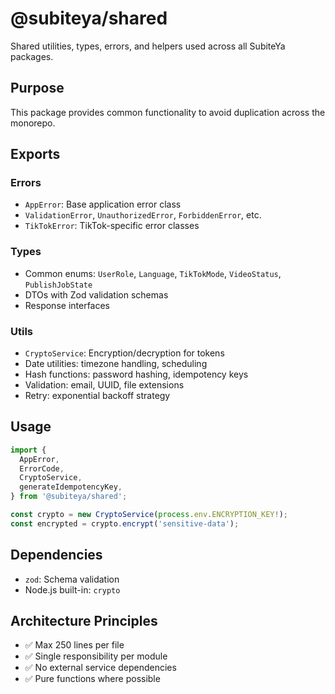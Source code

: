 # @subiteya/shared

Shared utilities, types, errors, and helpers used across all SubiteYa packages.

## Purpose

This package provides common functionality to avoid duplication across the monorepo.

## Exports

### Errors

- `AppError`: Base application error class
- `ValidationError`, `UnauthorizedError`, `ForbiddenError`, etc.
- `TikTokError`: TikTok-specific error classes

### Types

- Common enums: `UserRole`, `Language`, `TikTokMode`, `VideoStatus`, `PublishJobState`
- DTOs with Zod validation schemas
- Response interfaces

### Utils

- `CryptoService`: Encryption/decryption for tokens
- Date utilities: timezone handling, scheduling
- Hash functions: password hashing, idempotency keys
- Validation: email, UUID, file extensions
- Retry: exponential backoff strategy

## Usage

```typescript
import {
  AppError,
  ErrorCode,
  CryptoService,
  generateIdempotencyKey,
} from '@subiteya/shared';

const crypto = new CryptoService(process.env.ENCRYPTION_KEY!);
const encrypted = crypto.encrypt('sensitive-data');
```

## Dependencies

- `zod`: Schema validation
- Node.js built-in: `crypto`

## Architecture Principles

- ✅ Max 250 lines per file
- ✅ Single responsibility per module
- ✅ No external service dependencies
- ✅ Pure functions where possible
